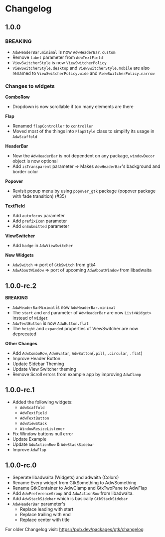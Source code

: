 # Changelog

## 1.0.0

### **BREAKING**
- `AdwHeaderBar.minimal` is now `AdwHeaderBar.custom`
- Remove `label` parameter from `AdwTextField`
- `ViewSwitcherStyle` is now `ViewSwitcherPolicy`
- `ViewSwitcherStyle.desktop` and `ViewSwitcherStyle.mobile` are also renamed to `ViewSwitcherPolicy.wide` and `ViewSwitcherPolicy.narrow`

### **Changes to widgets**
**ComboRow**
- Dropdown is now scrollable if too many elements are there

**Flap**
- Renamed `flapController` to `controller`
- Moved most of the things into `FlapStyle` class to simplify its usage in `AdwScaffold`

**HeaderBar**
- Now the `AdwHeaderBar` is not dependent on any package, `windowDecor` object is now optional
- Add `isTransparent` parameter => Makes `AdwHeaderBar`'s background and border color

**Popover**
- Revisit popup menu by using `popover_gtk` package (popover package with fade transition) (#35)

**TextField**
- Add `autofocus` parameter
- Add `prefixIcon` parameter
- Add `onSubmitted` parameter

**ViewSwitcher**
- Add `badge` in `AdwViewSwitcher`

**New Widgets**
- `AdwSwitch` => port of `GtkSwitch` from gtk4
- `AdwAboutWindow` => port of upcoming `AdwAboutWindow` from libadwaita

## 1.0.0-rc.2

**BREAKING**
- `AdwHeaderBarMinimal` is now `AdwHeaderBar.minimal`
- The `start` and `end` parameter of `AdwHeaderBar` are now `List<Widget>` instead of `Widget`
- `AdwTextButton` is now `AdwButton.flat`
- The `height` and `expanded` properties of ViewSwitcher are now deprecated

**Other Changes**
- Add `AdwComboRow`, `AdwAvatar`, `AdwButton`(`.pill`, `.circular`, `.flat`)
- Improve Header Button
- Update Sidebar Theming
- Update View Switcher theming
- Remove Scroll errors from example app by improving `AdwClamp`

## 1.0.0-rc.1

- Added the following widgets:
  - `AdwScaffold`
  - `AdwTextField`
  - `AdwTextButton`
  - `AdwViewStack`
  - `WindowResizeListener`
- Fix Window buttons null error
- Update Example
- Update `AdwActionRow` & `AdwStackSidebar`
- Improve `AdwFlap`

## 1.0.0-rc.0

- Seperate libadwaita (Widgets) and adwaita (Colors)
- Rename Every widget from GtkSomething to AdwSomething
- Rename GtkContainer to AdwClamp and GtkTwoPane to AdwFlap
- Add `AdwPreferenceGroup` and `AdwActionRow` from libadwaita.
- Add `AdwStackSidebar` which is basically `GtkStackSidebar`
- `AdwHeaderBar` parameter's
  - Replace leading with start
  - Replace trailing with end
  - Replace center with title

For older Changelog visit: https://pub.dev/packages/gtk/changelog

